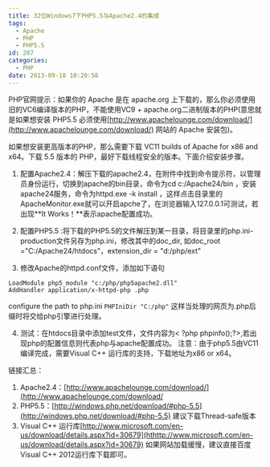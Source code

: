 ```yaml
---
title: 32位Windows7下PHP5.5与Apache2.4的集成
tags:
  - Apache
  - PHP
  - PHP5.5
id: 287
categories:
  - PHP
date: 2013-09-18 10:20:58
---
```


PHP官网提示：如果你的 Apache 是在 apache.org 上下载的，那么你必须使用旧的VC6编译版本的PHP，不能使用VC9 + apache.org二进制版本的PHP(意思就是如果想安装 PHP5.5 必须使用[http://www.apachelounge.com/download/](http://www.apachelounge.com/download/) 网站的 Apache 安装包)。

如果想安装更高版本的PHP，那么需要下载 VC11 builds of Apache for x86 and x64。下载 5.5 版本的 PHP，最好下载线程安全的版本。下面介绍安装步骤。

1. 配置Apache2.4：解压下载的apache2.4，在附件中找到命令提示符，以管理员身份运行，切换到apache的bin目录，命令为cd  c:/Apache24/bin ，安装apache24服务，命令为httpd.exe -k install ，这样点击目录里的ApacheMonitor.exe就可以开启apche了，在浏览器输入127.0.0.1可测试，若出现**It Works！**表示apache配置成功。

2. 配置PHP5.5 :将下载的PHP5.5的文件解压到某一目录，将目录里的php.ini-production文件另存为php.ini，修改其中的doc_dir, 如doc_root ="C:/Apache24/htdocs"，extension_dir = "d:/php/ext"

3. 修改Apache的httpd.conf文件，添加如下语句
```apacheconf
LoadModule php5_module "c:/php/php5apache2.dll"
AddHandler application/x-httpd-php .php
```
configure the path to php.ini
`PHPIniDir "C:/php"`
这样当处理的网页为.php后缀时将交给php引擎进行处理。

4. 测试：在htdocs目录中添加test文件，文件内容为< ?php phpinfo();?>,若出现php的配置信息则代表php与apache配置成功。
注意：由于php5.5由VC11编译完成，需要Visual C++ 运行库的支持，下载地址为x86 or x64。

链接汇总：

1. Apache2.4：[http://www.apachelounge.com/download/](http://www.apachelounge.com/download/
2. PHP5.5：[http://windows.php.net/download/#php-5.5](http://windows.php.net/download/#php-5.5)  建议下载Thread-safe版本
3. Visual C++ 运行库[http://www.microsoft.com/en-us/download/details.aspx?id=30679](hthttp://www.microsoft.com/en-us/download/details.aspx?id=30679) 如果网站加载缓慢，建议直接百度Visual C++ 2012运行库下载即可。